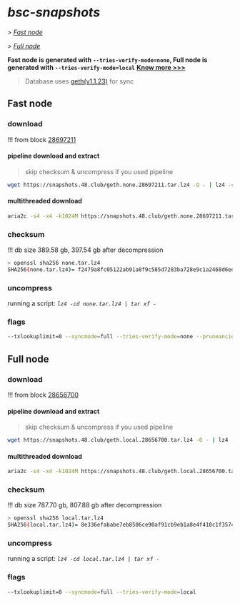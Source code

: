 # *bsc-snapshots*


*\> [Fast node](#fast-node)*

*\> [Full node](#full-node)*

**Fast node is generated with `--tries-verify-mode=none`, Full node is generated with `--tries-verify-mode=local`**
**[Know more >>>](https://github.com/bnb-chain/bsc/pull/926)**

> Database uses [geth(v1.1.23)](https://github.com/bnb-chain/bsc/releases/tag/v1.1.23) for sync


## Fast node

### download

<!-- begin_none -->

!!! from block [28697211](https://bscscan.com/block/28697211)

#### pipeline download and extract
> skip checksum & uncompress if you used pipeline
```bash
wget https://snapshots.48.club/geth.none.28697211.tar.lz4 -O - | lz4 -cd | tar xf -
```

#### multithreaded download

```bash
aria2c -s4 -x4 -k1024M https://snapshots.48.club/geth.none.28697211.tar.lz4 -o none.tar.lz4
```


### checksum

!!! db size 389.58 gb, 397.54 gb after decompression
```bash
> openssl sha256 none.tar.lz4
SHA256(none.tar.lz4)= f2479a8fc05122ab91a8f9c585d7283ba728e9c1a2468d6edc1dcd7a20b301d3
```

<!-- end_none -->

### uncompress


running a script: _`lz4 -cd none.tar.lz4 | tar xf -`_


### flags


```bash
--txlookuplimit=0 --syncmode=full --tries-verify-mode=none --pruneancient=true --diffblock=5000
```


## Full node


### download

<!-- begin_local -->

!!! from block [28656700](https://bscscan.com/block/28656700)

#### pipeline download and extract
> skip checksum & uncompress if you used pipeline
```bash
wget https://snapshots.48.club/geth.local.28656700.tar.lz4 -O - | lz4 -cd | tar xf -
```

#### multithreaded download

```bash
aria2c -s4 -x4 -k1024M https://snapshots.48.club/geth.local.28656700.tar.lz4 -o local.tar.lz4
```


### checksum

!!! db size 787.70 gb, 807.88 gb after decompression
```bash
> openssl sha256 local.tar.lz4
SHA256(local.tar.lz4)= 8e336efababe7eb8506ce90af91cb9eb1a8e4f410c1f3574bd3b84589d2a0822
```

<!-- end_local -->


### uncompress


running a script: _`lz4 -cd local.tar.lz4 | tar xf -`_


### flags


```bash
--txlookuplimit=0 --syncmode=full --tries-verify-mode=local
```
